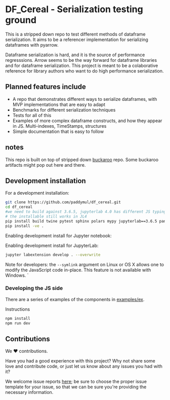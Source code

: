 # DF_Cereal - Serialization testing ground

This is a stripped down repo to test different methods of dataframe serialization.  It aims to be a referencer implementation for serializing dataframes with pyarrow.


Dataframe serialization is hard, and it is the source of performance regresssions.  Arrow seems to be the way forward for dataframe libraries and for dataframe serialization.  This project is meant to be a colaborative reference for library authors who want to do high performance serialization.


## Planned features include

* A repo that demonstrates different ways to serialize dataframes, with MVP implementations that are easy to adapt
* Benchmarks for different serialization techniques
* Tests for all of this
* Examples of more complex dataframe constructs, and how they appear in JS.  Multi-indexes, TimeStamps, structures
* Simple documentation that is easy to follow




## notes

This repo is built on top of stripped down [buckaroo](https://github.com/paddymul/buckaroo) repo.  Some buckaroo artifacts might pop out here and there.
## Development installation

For a development installation:

```bash
git clone https://github.com/paddymul/df_cereal.git
cd df_cereal
#we need to build against 3.6.5, jupyterlab 4.0 has different JS typing that conflicts
# the installable still works in JL4
pip install build twine pytest sphinx polars mypy jupyterlab==3.6.5 pandas-stubs
pip install -ve .
```

Enabling development install for Jupyter notebook:


Enabling development install for JupyterLab:

```bash
jupyter labextension develop . --overwrite
```

Note for developers: the `--symlink` argument on Linux or OS X allows one to modify the JavaScript code in-place. This feature is not available with Windows.
`
### Developing the JS side

There are a series of examples of the components in [examples/ex](./examples/ex).



Instructions
```bash
npm install
npm run dev
```


## Contributions

We :heart: contributions.

Have you had a good experience with this project? Why not share some love and contribute code, or just let us know about any issues you had with it?

We welcome issue reports [here](../../issues); be sure to choose the proper issue template for your issue, so that we can be sure you're providing the necessary information.

